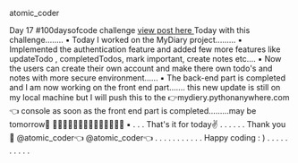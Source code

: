 atomic_coder

Day 17 #100daysofcode challenge [ view post here ](https://www.instagram.com/p/CMkn0-rpdAg/ "Goto Day17 post")
Today with this challenge........
▪️
Today I worked on the MyDiary project.........
▪️
Implemented the authentication feature and added few more features like updateTodo , completedTodos, mark important, create notes etc....
▪️
Now the users can create their own account and make there own todo's and notes with more secure environment......
▪️
The back-end part is compIeted and I am now working on the front end part....... this new update is still on my local machine but I will push this to the 👉mydiery.pythonanywhere.com👈 console as soon as the front end part is completed.........may be tomorrow🤔
🔸🔸🔸🔸🔸🔸🔸🔸🔸🔸🔸🔸🔸🔸
▪️
.
.
.
That's it for today✌️
.
.
.
.
.
.
Thank you 🤗
@atomic_coder👈
@atomic_coder👈
.
.
.
.
.
.
.
.
.
.
.
Happy coding : )
.
.
.
.
.
.
.
.
.
.